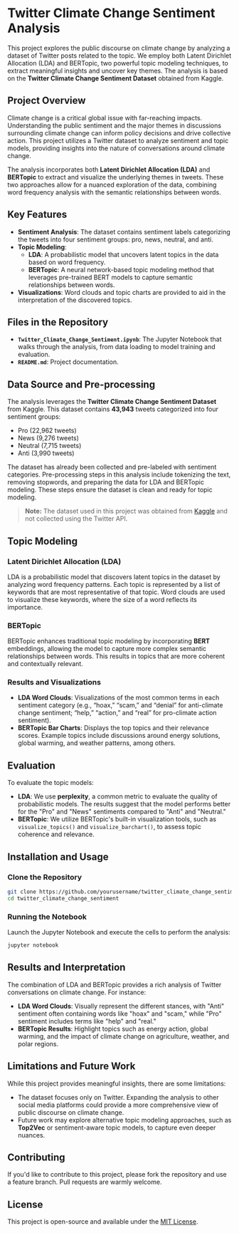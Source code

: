 # Twitter Climate Change Sentiment Analysis

This project explores the public discourse on climate change by analyzing a dataset of Twitter posts related to the topic. We employ both Latent Dirichlet Allocation (LDA) and BERTopic, two powerful topic modeling techniques, to extract meaningful insights and uncover key themes. The analysis is based on the **Twitter Climate Change Sentiment Dataset** obtained from Kaggle.

## Project Overview

Climate change is a critical global issue with far-reaching impacts. Understanding the public sentiment and the major themes in discussions surrounding climate change can inform policy decisions and drive collective action. This project utilizes a Twitter dataset to analyze sentiment and topic models, providing insights into the nature of conversations around climate change.

The analysis incorporates both **Latent Dirichlet Allocation (LDA)** and **BERTopic** to extract and visualize the underlying themes in tweets. These two approaches allow for a nuanced exploration of the data, combining word frequency analysis with the semantic relationships between words.

## Key Features

- **Sentiment Analysis**: The dataset contains sentiment labels categorizing the tweets into four sentiment groups: pro, news, neutral, and anti.
- **Topic Modeling**: 
  - **LDA**: A probabilistic model that uncovers latent topics in the data based on word frequency.
  - **BERTopic**: A neural network-based topic modeling method that leverages pre-trained BERT models to capture semantic relationships between words.
- **Visualizations**: Word clouds and topic charts are provided to aid in the interpretation of the discovered topics.

## Files in the Repository

- **`Twitter_Climate_Change_Sentiment.ipynb`**: The Jupyter Notebook that walks through the analysis, from data loading to model training and evaluation.
- **`README.md`**: Project documentation.

## Data Source and Pre-processing

The analysis leverages the **Twitter Climate Change Sentiment Dataset** from Kaggle. This dataset contains **43,943** tweets categorized into four sentiment groups:

- Pro (22,962 tweets)
- News (9,276 tweets)
- Neutral (7,715 tweets)
- Anti (3,990 tweets)

The dataset has already been collected and pre-labeled with sentiment categories. Pre-processing steps in this analysis include tokenizing the text, removing stopwords, and preparing the data for LDA and BERTopic modeling. These steps ensure the dataset is clean and ready for topic modeling.

> **Note:** The dataset used in this project was obtained from [Kaggle](https://www.kaggle.com/code/nicolemeinie/sentiment-analysis-twitter-on-climate-change) and not collected using the Twitter API.

## Topic Modeling

### Latent Dirichlet Allocation (LDA)
LDA is a probabilistic model that discovers latent topics in the dataset by analyzing word frequency patterns. Each topic is represented by a list of keywords that are most representative of that topic. Word clouds are used to visualize these keywords, where the size of a word reflects its importance.

### BERTopic
BERTopic enhances traditional topic modeling by incorporating **BERT** embeddings, allowing the model to capture more complex semantic relationships between words. This results in topics that are more coherent and contextually relevant. 

### Results and Visualizations
- **LDA Word Clouds**: Visualizations of the most common terms in each sentiment category (e.g., “hoax,” “scam,” and “denial” for anti-climate change sentiment; “help,” “action,” and “real” for pro-climate action sentiment).
- **BERTopic Bar Charts**: Displays the top topics and their relevance scores. Example topics include discussions around energy solutions, global warming, and weather patterns, among others.

## Evaluation

To evaluate the topic models:
- **LDA**: We use **perplexity**, a common metric to evaluate the quality of probabilistic models. The results suggest that the model performs better for the "Pro" and "News" sentiments compared to "Anti" and "Neutral."
- **BERTopic**: We utilize BERTopic's built-in visualization tools, such as `visualize_topics()` and `visualize_barchart()`, to assess topic coherence and relevance.

## Installation and Usage

### Clone the Repository

```bash
git clone https://github.com/yourusername/twitter_climate_change_sentiment.git
cd twitter_climate_change_sentiment
```

### Running the Notebook

Launch the Jupyter Notebook and execute the cells to perform the analysis:

```bash
jupyter notebook
```

## Results and Interpretation

The combination of LDA and BERTopic provides a rich analysis of Twitter conversations on climate change. For instance:

- **LDA Word Clouds**: Visually represent the different stances, with "Anti" sentiment often containing words like "hoax" and "scam," while "Pro" sentiment includes terms like "help" and "real."
- **BERTopic Results**: Highlight topics such as energy action, global warming, and the impact of climate change on agriculture, weather, and polar regions.

## Limitations and Future Work

While this project provides meaningful insights, there are some limitations:
- The dataset focuses only on Twitter. Expanding the analysis to other social media platforms could provide a more comprehensive view of public discourse on climate change.
- Future work may explore alternative topic modeling approaches, such as **Top2Vec** or sentiment-aware topic models, to capture even deeper nuances.

## Contributing

If you'd like to contribute to this project, please fork the repository and use a feature branch. Pull requests are warmly welcome.

## License

This project is open-source and available under the [MIT License](LICENSE).
